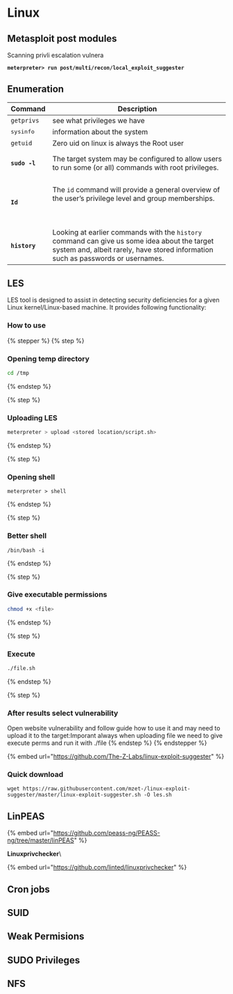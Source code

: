 # Linux

## Metasploit post modules

Scanning privli escalation vulnera

<pre><code><strong>meterpreter> run post/multi/recon/local_exploit_suggester
</strong></code></pre>

## Enumeration

| Command                       | Description                                                                                                                                                                      |
| ----------------------------- | -------------------------------------------------------------------------------------------------------------------------------------------------------------------------------- |
| `getprivs`                    | see what privileges we have                                                                                                                                                      |
| <kbd>sysinfo</kbd>            | information about the system                                                                                                                                                     |
| `getuid`                      | Zero uid on linux is always the Root user                                                                                                                                        |
| <h4><code>sudo -l</code></h4> | The target system may be configured to allow users to run some (or all) commands with root privileges.                                                                           |
| <h4><code>Id</code></h4>      | <p>The <code>id</code> command will provide a general overview of the user’s privilege level and group memberships.</p><p><br></p>                                               |
| <h4><code>history</code></h4> | Looking at earlier commands with the `history` command can give us some idea about the target system and, albeit rarely, have stored information such as passwords or usernames. |

## &#x20;LES

LES tool is designed to assist in detecting security deficiencies for a given Linux kernel/Linux-based machine. It provides following functionality:

### **How to use**

{% stepper %}
{% step %}
### Opening temp directory

```bash
cd /tmp
```
{% endstep %}

{% step %}
### Uploading LES

```bash
meterpreter > upload <stored location/script.sh>  
```
{% endstep %}

{% step %}
### Opening shell&#x20;

```
meterpreter > shell
```
{% endstep %}

{% step %}
### Better shell

```
/bin/bash -i
```
{% endstep %}

{% step %}
### Give executable permissions

```bash
chmod +x <file>
```
{% endstep %}

{% step %}
### Execute

```bash
./file.sh
```
{% endstep %}

{% step %}
### After  results select vulnerability

Open website vulnerability and follow guide how to use it and may need to upload it to the target:Imporant always when uploading file we need to give execute perms and run it with ./file
{% endstep %}
{% endstepper %}

{% embed url="https://github.com/The-Z-Labs/linux-exploit-suggester" %}

### &#x20;Quick download

```
wget https://raw.githubusercontent.com/mzet-/linux-exploit-suggester/master/linux-exploit-suggester.sh -O les.sh
```

## LinPEAS&#x20;

{% embed url="https://github.com/peass-ng/PEASS-ng/tree/master/linPEAS" %}

&#x20;**Linuxprivchecker**\



{% embed url="https://github.com/linted/linuxprivchecker" %}

## Cron jobs

## SUID

## Weak Permisions

## SUDO Privileges

## NFS
